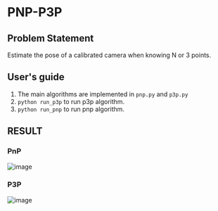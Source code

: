 # PNP-P3P
## Problem Statement
Estimate the pose of a calibrated camera when knowing N or 3 points.

## User's guide
1. The main algorithms are implemented in `pnp.py` and `p3p.py`
2. `python run_p3p` to run p3p algorithm.
3. `python run_pnp` to run pnp algorithm.

## RESULT
### PnP
![image](https://github.com/xywang0001/PnP-P3P/blob/master/bird_collineation.gif)
### P3P
![image](https://github.com/xywang0001/PnP-P3P/blob/master/bird_P3P.gif)
